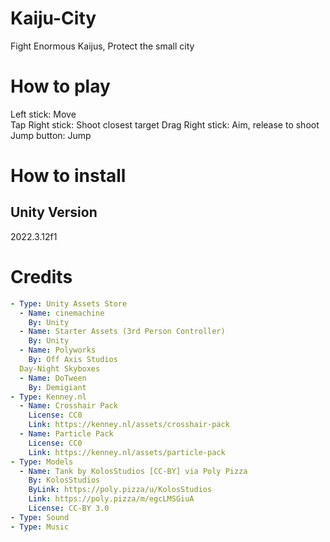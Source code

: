 # Kaiju-City

Fight Enormous Kaijus, Protect the small city

# How to play

Left stick: Move  
Tap Right stick: Shoot closest target
Drag Right stick: Aim, release to shoot
Jump button: Jump


# How to install

## Unity Version

2022.3.12f1

# Credits

```yaml
- Type: Unity Assets Store
  - Name: cinemachine
    By: Unity
  - Name: Starter Assets (3rd Person Controller)
    By: Unity
  - Name: Polyworks
    By: Off Axis Studios
  Day-Night Skyboxes
  - Name: DoTween
    By: Demigiant
- Type: Kenney.nl
  - Name: Crosshair Pack
    License: CC0
    Link: https://kenney.nl/assets/crosshair-pack
  - Name: Particle Pack
    License: CC0
    Link: https://kenney.nl/assets/particle-pack
- Type: Models
  - Name: Tank by KolosStudios [CC-BY] via Poly Pizza
    By: KolosStudios 
    ByLink: https://poly.pizza/u/KolosStudios
    Link: https://poly.pizza/m/egcLMSGiuA
    License: CC-BY 3.0
- Type: Sound
- Type: Music
```



